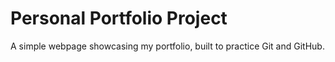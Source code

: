 # Personal Portfolio Project
A simple webpage showcasing my portfolio, built to practice Git and GitHub.